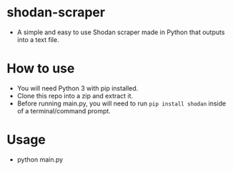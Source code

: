 # shodan-scraper
- A simple and easy to use Shodan scraper made in Python that outputs into a text file.

# How to use
- You will need Python 3 with pip installed.
- Clone this repo into a zip and extract it.
- Before running main.py, you will need to run ```pip install shodan``` inside of a terminal/command prompt.

# Usage
- python main.py
